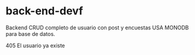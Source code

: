 # back-end-devf
Backend CRUD completo de usuario con post y encuestas
USA MONODB para base de datos. 


405 El usuario ya existe 
